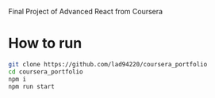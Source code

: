 Final Project of Advanced React from Coursera

# How to run
```bash
git clone https://github.com/lad94220/coursera_portfolio
cd coursera_portfolio
npm i
npm run start
```
